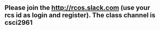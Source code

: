 ## Please join the http://rcos.slack.com (use your rcs id as login and register). The class channel is csci2961
